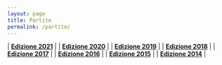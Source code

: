 ```yaml
---
layout: page
title: Partite
permalink: /partite/
---
```


| [**Edizione 2021**](/calciosplash_lizzana/partite/2021/) | 
| [**Edizione 2020**](/calciosplash_lizzana/partite/2020/) | 
| [**Edizione 2019**](/calciosplash_lizzana/partite/2019/) | 
| [**Edizione 2018**](/calciosplash_lizzana/partite/2018/) | 
| [**Edizione 2017**](/calciosplash_lizzana/partite/2017/) | 
| [**Edizione 2016**](/calciosplash_lizzana/partite/2016/) | 
| [**Edizione 2015**](/calciosplash_lizzana/partite/2015/) | 
| [**Edizione 2014**](/calciosplash_lizzana/partite/2014/) |
